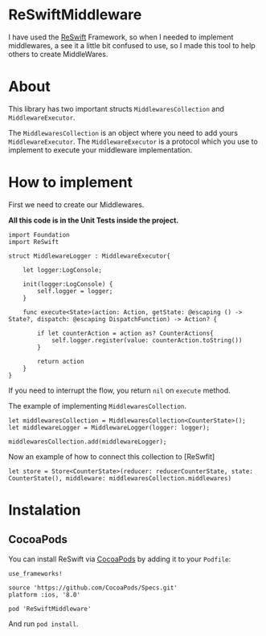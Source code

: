 # ReSwiftMiddleware
I have used the [ReSwift] Framework, so when I needed to implement middlewares, a see it a little bit confused to use, so I made this tool to help others to create MiddleWares.

# About
This library has two important structs `MiddlewaresCollection` and `MiddlewareExecutor`.

The `MiddlewaresCollection` is an object where you need to add yours `MiddlewareExecutor`.
The `MiddlewareExecutor` is a protocol which you use to implement to execute your middleware implementation.

# How to implement

First we need to create our Middlewares.

**All this code is in the Unit Tests inside the project.**

```
import Foundation
import ReSwift

struct MiddlewareLogger : MiddlewareExecutor{

    let logger:LogConsole;

    init(logger:LogConsole) {
        self.logger = logger;
    }

    func execute<State>(action: Action, getState: @escaping () -> State?, dispatch: @escaping DispatchFunction) -> Action? {

        if let counterAction = action as? CounterActions{
            self.logger.register(value: counterAction.toString())
        }

        return action
    }
}

```

If you need to interrupt the flow, you return `nil` on `execute` method.

The example of implementing `MiddlewaresCollection`.

```
let middlewaresCollection = MiddlewaresCollection<CounterState>();
let middlewareLogger = MiddlewareLogger(logger: logger);

middlewaresCollection.add(middlewareLogger);
```

Now an example of how to connect this collection to [ReSwfit]

```
let store = Store<CounterState>(reducer: reducerCounterState, state: CounterState(), middleware: middlewaresCollection.middlewares)
```

# Instalation

## CocoaPods

You can install ReSwift via [CocoaPods](https://cocoapods.org/) by adding it to your `Podfile`:
```
use_frameworks!

source 'https://github.com/CocoaPods/Specs.git'
platform :ios, '8.0'

pod 'ReSwiftMiddleware'
```

And run `pod install`.

[ReSwift]: <https://github.com/ReSwift/ReSwift>
